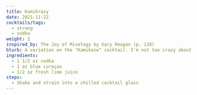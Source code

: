 ```yaml
---
title: Kamikrazy
date: 2021-11-22
cocktails/tags:
  - strong
  - vodka
weight: 2
inspired_by: The Joy of Mixology by Gary Reagan (p. 228)
blurb: A variation on the "Kamikaze" cocktail. I'm not too crazy about it. Be warned, it's very strong.
ingredients:
  - 1 1/2 oz vodka
  - 1 oz blue curaçao
  - 1/2 oz fresh lime juice
steps:
  - Shake and strain into a chilled cocktail glass
---
```

